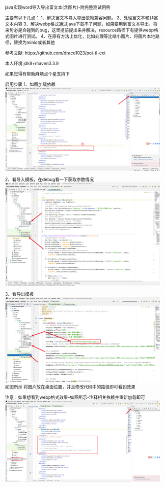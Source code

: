 java实现word导入导出富文本(含图片)-附完整测试用例

主要有以下几点：
1、解决富文本导入导出依赖兼容问题。
2、处理富文本和非富文本内容
3、解决webp格式通过java下载不了问题，如果要用到富文本导出，将来势必是会碰到的bug，这里提前提出来并解决，resource路径下有提供webp格式图片进行测试。
    4、在原有方法上优化，比如处理等比缩小图片、将图片本地路径，替换为minio或者其他

参考文献:
https://github.com/draco1023/poi-tl-ext

本人环境
jdk8+maven3.3.9

如果觉得有帮助麻烦点个星支持下

启用步骤
1、如图加载依赖
![输入图片说明](image.png)

2、看导入模板，在debug看一下获取参数情况
![输入图片说明](image2.png)

3、看导出模板
![输入图片说明](image3.png)
如图所示
将图片放在桌面位置，并且修改代码中的路径即可看到效果

注意：如果想看到webp格式效果-如图所示-注释相关依赖并重新加载即可
![输入图片说明](image4.png)